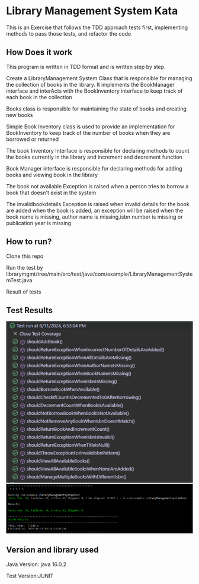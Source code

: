 # Library Management System Kata
<p>This is an Exercise that follows the TDD approach tests first, implementing methods to pass those tests, and refactor the code</p>

## How Does it work
This program is written in TDD format and is written step by step.
<p>Create a LibraryManagement System Class that is responsible for managing the collection of books in the
library. It implements the BookManager interface and interActs with the BookInventory interface to keep track of each book in the collection</p>
<p>Books class is responsible for maintaining the state of books and creating new books</p>
<p>Simple Book Inventory class is used to provide an implementation for BookInventory to keep track of the number of books when they are borrowed or returned</p>
<p>The book Inventory Interface is responsible for declaring methods to count the books currently in the library 
and increment and decrement function</p>
<p>Book Manager interface is responsible for declaring methods for adding books and viewing book in the library</p>
<p>The book not available Exception is raised when a person tries to borrow a book that doesn't exist in the system</p>
<p>The invalidbookdetails Exception is raised when invalid details for the book are added when the book is added, an exception will be raised when the book name is missing, author name is missing,isbn number is missing or publication year is missing</p>


## How to run?
Clone this repo
<p>Run the test by librarymgmt/tree/main/src/test/java/com/example/LibraryManagementSystemTest.java</p>
Result of tests

## Test Results
![Test Result 1](testResults/testresults.PNG)
![Test Result 2](testResults/testsummary.PNG)


## Version and library used
<p>Java Version: java 16.0.2</p>
<p>Test Version:JUNIT</p>